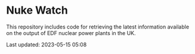 # Nuke Watch

This repository includes code for retrieving the latest information available on the output of EDF nuclear power plants in the UK.

Last updated: 2023-05-15 05:08